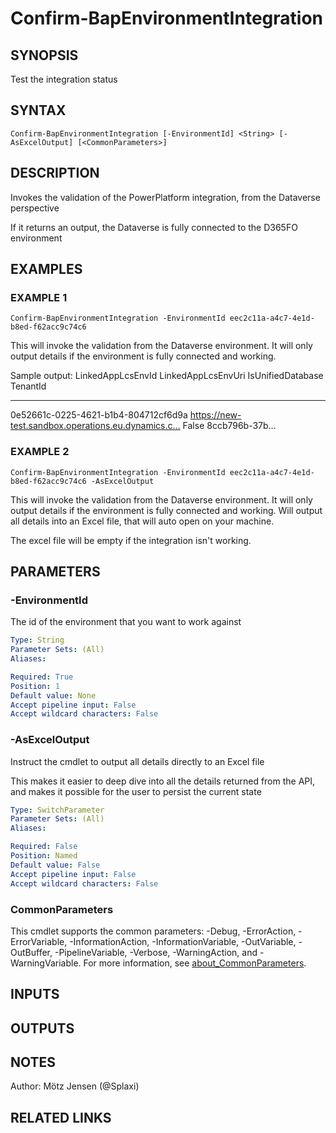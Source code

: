 ﻿---
external help file: d365bap.tools-help.xml
Module Name: d365bap.tools
online version:
schema: 2.0.0
---

# Confirm-BapEnvironmentIntegration

## SYNOPSIS
Test the integration status

## SYNTAX

```
Confirm-BapEnvironmentIntegration [-EnvironmentId] <String> [-AsExcelOutput] [<CommonParameters>]
```

## DESCRIPTION
Invokes the validation of the PowerPlatform integration, from the Dataverse perspective

If it returns an output, the Dataverse is fully connected to the D365FO environment

## EXAMPLES

### EXAMPLE 1
```
Confirm-BapEnvironmentIntegration -EnvironmentId eec2c11a-a4c7-4e1d-b8ed-f62acc9c74c6
```

This will invoke the validation from the Dataverse environment.
It will only output details if the environment is fully connected and working.

Sample output:
LinkedAppLcsEnvId                    LinkedAppLcsEnvUri                                 IsUnifiedDatabase TenantId
-----------------                    ------------------                                 ----------------- --------
0e52661c-0225-4621-b1b4-804712cf6d9a https://new-test.sandbox.operations.eu.dynamics.c… False             8ccb796b-37b…

### EXAMPLE 2
```
Confirm-BapEnvironmentIntegration -EnvironmentId eec2c11a-a4c7-4e1d-b8ed-f62acc9c74c6 -AsExcelOutput
```

This will invoke the validation from the Dataverse environment.
It will only output details if the environment is fully connected and working.
Will output all details into an Excel file, that will auto open on your machine.

The excel file will be empty if the integration isn't working.

## PARAMETERS

### -EnvironmentId
The id of the environment that you want to work against

```yaml
Type: String
Parameter Sets: (All)
Aliases:

Required: True
Position: 1
Default value: None
Accept pipeline input: False
Accept wildcard characters: False
```

### -AsExcelOutput
Instruct the cmdlet to output all details directly to an Excel file

This makes it easier to deep dive into all the details returned from the API, and makes it possible for the user to persist the current state

```yaml
Type: SwitchParameter
Parameter Sets: (All)
Aliases:

Required: False
Position: Named
Default value: False
Accept pipeline input: False
Accept wildcard characters: False
```

### CommonParameters
This cmdlet supports the common parameters: -Debug, -ErrorAction, -ErrorVariable, -InformationAction, -InformationVariable, -OutVariable, -OutBuffer, -PipelineVariable, -Verbose, -WarningAction, and -WarningVariable. For more information, see [about_CommonParameters](http://go.microsoft.com/fwlink/?LinkID=113216).

## INPUTS

## OUTPUTS

## NOTES
Author: Mötz Jensen (@Splaxi)

## RELATED LINKS
